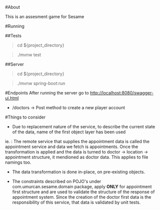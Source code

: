 #About

This is an assesment game for Sesame

#Running

##Tests
>cd ${project_directory}

>./mvnw test

##Server
>cd ${project_directory}

>./mvnw spring-boot:run

#Endpoints
After running the server go to [http://localhost:8080/swagger-ui.html](http://localhost:8080/swagger-ui.html)

* /doctors       -> Post method to create a new player account

#Things to consider

* Due to replacement nature of the service, to describe the current state of the data, name of the first object layer has been used

ie. :  The remote service that supplies the appointment data is called the appointment service and data we fetch is appointments. Once the transformation is applied and the data is turned to doctor -> location -> appointment structure, it mendioned as doctor data. This applies to file namings too.

* The data transformation is done in-place, on pre-existing objects.

* The constraints described on POJO's under com.umurcan.sesame.domain package, apply **ONLY** for appointment first structure and are used to validate the structure of the response of appointment system. Since the creation of the doctor first data is the responsibility of this service, that data is validated by unit tests.


